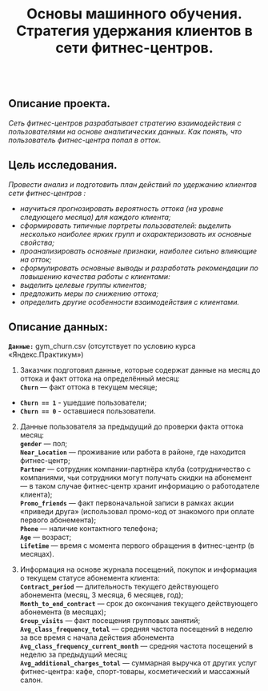 <H1 align="center">Основы машинного обучения. <br>Стратегия удержания клиентов в сети фитнес-центров. </H1><br><br>

## Описание проекта.

*Сеть фитнес-центров разрабатывает стратегию взаимодействия с пользователями на основе аналитических данных.
Как понять, что пользователь фитнес-центра попал в отток.*

## Цель исследования.

*Провести анализ и подготовить план действий по удержанию клиентов сети фитнес-центров :*
- *научиться прогнозировать вероятность оттока (на уровне следующего месяца) для каждого клиента;*
- *сформировать типичные портреты пользователей: выделить несколько наиболее ярких групп и охарактеризовать их основные свойства;*
- *проанализировать основные признаки, наиболее сильно влияющие на отток;*
- *сформулировать основные выводы и разработать рекомендации по повышению качества работы с клиентами:*
 - *выделить целевые группы клиентов;*
 - *предложить меры по снижению оттока;*
 - *определить другие особенности взаимодействия с клиентами.*

## Описание данных:
**`Данные:`** gym_churn.csv (отсутствует по условию курса «Яндекс.Практикум»)
1. Заказчик подготовил данные, которые содержат данные на месяц до оттока и факт оттока на определённый месяц:<br>
 **`Churn`** — факт оттока в текущем месяце;<br>
 - **`Churn == 1`** - ушедшие пользователи;
 - **`Churn == 0`** - оставшиеся пользователи.

2. Данные пользователя за предыдущий до проверки факта оттока месяц:<br>
 **`gender`** — пол;<br>
 **`Near_Location`** — проживание или работа в районе, где находится фитнес-центр;<br>
 **`Partner`** — сотрудник компании-партнёра клуба (сотрудничество с компаниями, чьи сотрудники могут получать скидки на абонемент — в таком случае фитнес-центр хранит информацию о работодателе клиента);<br>
 **`Promo_friends`** — факт первоначальной записи в рамках акции «приведи друга» (использовал промо-код от знакомого при оплате первого абонемента);<br>
 **`Phone`** — наличие контактного телефона;<br>
 **`Age`** — возраст;<br>
 **`Lifetime`** — время с момента первого обращения в фитнес-центр (в месяцах).

3. Информация на основе журнала посещений, покупок и информация о текущем статусе абонемента клиента:<br>
 **`Contract_period`** — длительность текущего действующего абонемента (месяц, 3 месяца, 6 месяцев, год);<br>
 **`Month_to_end_contract`** — срок до окончания текущего действующего абонемента (в месяцах);<br>
 **`Group_visits`** — факт посещения групповых занятий;<br>
 **`Avg_class_frequency_total`** — средняя частота посещений в неделю за все время с начала действия абонемента
 **`Avg_class_frequency_current_month`** — средняя частота посещений в неделю за предыдущий месяц;<br>
 **`Avg_additional_charges_total`** — суммарная выручка от других услуг фитнес-центра: кафе, спорт-товары, косметический и массажный салон.<br>
